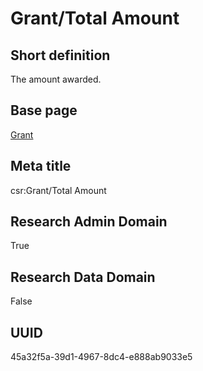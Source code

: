 # Grant/Total Amount
## Short definition
The amount awarded.
## Base page
[Grant](../../Objects/Grant.md)
## Meta title
csr:Grant/Total Amount
## Research Admin Domain
True
## Research Data Domain
False
## UUID
45a32f5a-39d1-4967-8dc4-e888ab9033e5
